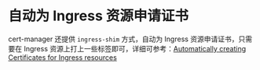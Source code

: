 # 自动为 Ingress 资源申请证书

cert-manager 还提供 `ingress-shim` 方式，自动为 Ingress 资源申请证书，只需要在 Ingress 资源上打上一些标签即可，详细可参考：[Automatically creating Certificates for Ingress resources](https://cert-manager.readthedocs.io/en/latest/tasks/issuing-certificates/ingress-shim.html)